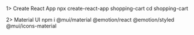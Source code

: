 1> Create React App
    npx create-react-app shopping-cart
    cd shopping-cart 

2> Material UI
    npm i @mui/material @emotion/react @emotion/styled @mui/icons-material


